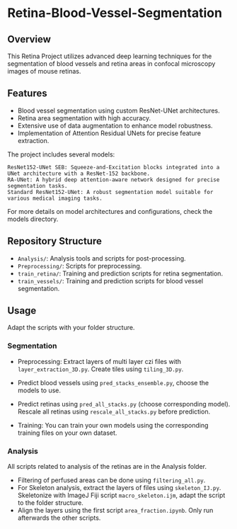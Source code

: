# Retina-Blood-Vessel-Segmentation


## Overview
This Retina Project utilizes advanced deep learning techniques for the segmentation of blood vessels and retina areas in confocal microscopy images of mouse retinas.

## Features
- Blood vessel segmentation using custom ResNet-UNet architectures.
- Retina area segmentation with high accuracy.
- Extensive use of data augmentation to enhance model robustness.
- Implementation of Attention Residual UNets for precise feature extraction.

The project includes several models:

    ResNet152-UNet SEB: Squeeze-and-Excitation blocks integrated into a UNet architecture with a ResNet-152 backbone.
    RA-UNet: A hybrid deep attention-aware network designed for precise segmentation tasks.
    Standard ResNet152-UNet: A robust segmentation model suitable for various medical imaging tasks.

For more details on model architectures and configurations, check the models directory.

## Repository Structure
- `Analysis/`: Analysis tools and scripts for post-processing.
- `Preprocessing/`: Scripts for preprocessing.
- `train_retina/`: Training and prediction scripts for retina segmentation.
- `train_vessels/`: Training and prediction scripts for blood vessel segmentation.

## Usage

Adapt the scripts with your folder structure.

### Segmentation

- Preprocessing: Extract layers of multi layer czi files with `layer_extraction_3D.py`. Create tiles using `tiling_3D.py`.
- Predict blood vessels using `pred_stacks_ensemble.py`, choose the models to use.
- Predict retinas using `pred_all_stacks.py` (choose corresponding model). Rescale all retinas using `rescale_all_stacks.py` before prediction.

- Training: You can train your own models using the corresponding training files on your own dataset.


### Analysis

All scripts related to analysis of the retinas are in the Analysis folder.

- Filtering of perfused areas can be done using `filtering_all.py`.
- For Skeleton analysis, extract the layers of files using `skeleton_IJ.py`. Skeletonize with ImageJ Fiji script `macro_skeleton.ijm`, adapt the script to the folder structure.
- Align the layers using the first script `area_fraction.ipynb`. Only run afterwards the other scripts.
